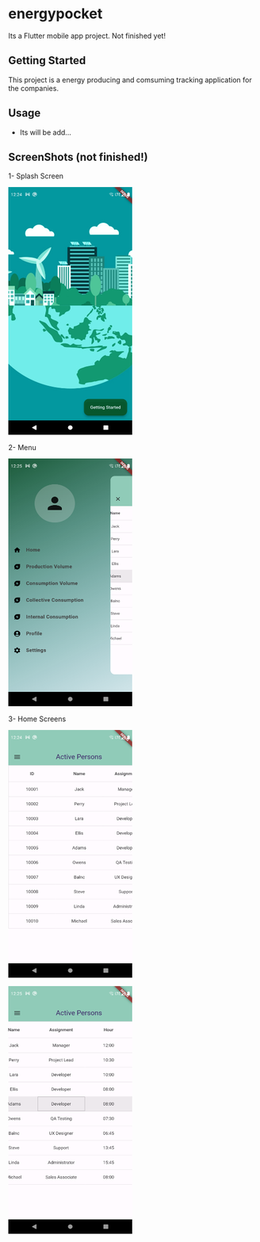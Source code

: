 # energypocket

Its a Flutter mobile app project. Not finished yet!

## Getting Started

This project is a energy producing and comsuming tracking application for the companies.

## Usage

- Its will be add...

## ScreenShots (not finished!)

1- Splash Screen

<p align="left">
    <img src="./screenshots/splash.png" width="250" height="500"/>
</p>

2- Menu

<p align="left">
    <img src="./screenshots/menu.png" width="250" height="500"/>
</p>

3- Home Screens

<p align="left">
    <img src="./screenshots/home.png" width="250" height="500"/>
</p>


<p align="left">
    <img src="./screenshots/home2.png" width="250" height="500"/>
</p>

